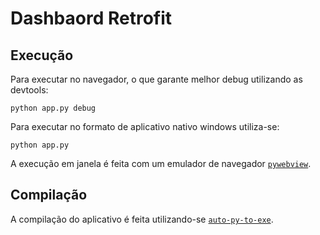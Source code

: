 # Dashbaord Retrofit

## Execução

Para executar no navegador, o que garante melhor debug utilizando as devtools:

    python app.py debug

Para executar no formato de aplicativo nativo windows utiliza-se:

    python app.py

A execução em janela é feita com um emulador de navegador [`pywebview`](https://pywebview.flowrl.com).

## Compilação

A compilação do aplicativo é feita utilizando-se [`auto-py-to-exe`](https://pypi.org/project/auto-py-to-exe/).
